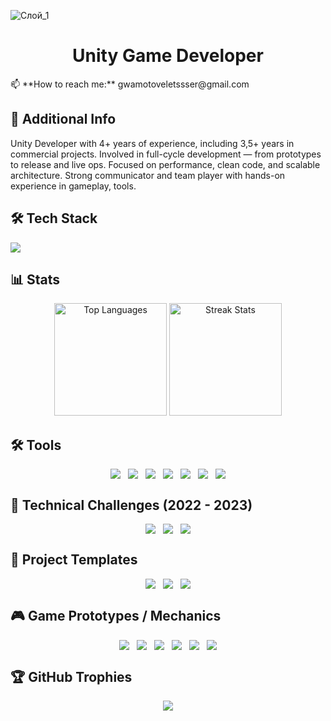 ![Слой_1](https://github.com/user-attachments/assets/f9d79ae2-7620-4cab-8ba5-2c2acf766742)

<h1 align="center"> Unity Game Developer </h1>
📫 **How to reach me:** gwamotoveletssser@gmail.com

## 📜 Additional Info
Unity Developer with 4+ years of experience, including 3,5+ years in commercial projects.
Involved in full-cycle development — from prototypes to release and live ops. Focused on
performance, clean code, and scalable architecture. Strong communicator and team
player with hands-on experience in gameplay, tools.

## 🛠 Tech Stack
<p align="left">
  <img src="https://skillicons.dev/icons?i=unity,arduino,cpp,c,cs,git,ps,unreal" />
</p>

## 📊 Stats
<div align="center">
<img src="https://github-readme-stats.vercel.app/api/top-langs/?username=SinlessDevil&theme=dark&hide_border=false&include_all_commits=false&count_private=false&layout=compact" alt="Top Languages" height="180" />
<img src="https://nirzak-streak-stats.vercel.app/?user=SinlessDevil&theme=dark&hide_border=false" alt="Streak Stats" height="180" />
</div>

## 🛠 Tools
<div align="center">
  <div style="display: flex; flex-wrap: wrap; justify-content: center; gap: 12px; max-width: 1080px;">
    <a href="https://github.com/SinlessDevil/UnityGridLevelEditor" target="_blank">
      <img src="https://github-readme-stats.vercel.app/api/pin/?username=SinlessDevil&repo=UnityGridLevelEditor&bg_color=00001a&title_color=b0e0e6&text_color=f0f8ff&icon_color=87ceeb&hide_border=true&random=113783" />
    </a>
    <a href="https://github.com/SinlessDevil/UnityLocalizationEditor" target="_blank">
      <img src="https://github-readme-stats.vercel.app/api/pin/?username=SinlessDevil&repo=UnityLocalizationEditor&bg_color=00001a&title_color=b0e0e6&text_color=f0f8ff&icon_color=87ceeb&hide_border=true&random=113783" />
    </a>
    <a href="https://github.com/SinlessDevil/SaveSystemToolkit" target="_blank">
      <img src="https://github-readme-stats.vercel.app/api/pin/?username=SinlessDevil&repo=SaveSystemToolkit&bg_color=00001a&title_color=b0e0e6&text_color=f0f8ff&icon_color=87ceeb&hide_border=true&random=113783" />
    </a>
    <a href="https://github.com/SinlessDevil/AudioVibrationKit" target="_blank">
      <img src="https://github-readme-stats.vercel.app/api/pin/?username=SinlessDevil&repo=AudioVibrationKit&bg_color=00001a&title_color=b0e0e6&text_color=f0f8ff&icon_color=87ceeb&hide_border=true&random=113783" />
    </a>
    <a href="https://github.com/SinlessDevil/TestToolKit" target="_blank">
      <img src="https://github-readme-stats.vercel.app/api/pin/?username=SinlessDevil&repo=TestToolKit&bg_color=00001a&title_color=b0e0e6&text_color=f0f8ff&icon_color=87ceeb&hide_border=true&random=113783" />
    </a>
    <a href="https://github.com/SinlessDevil/ColliderMeshTool" target="_blank">
      <img src="https://github-readme-stats.vercel.app/api/pin/?username=SinlessDevil&repo=ColliderMeshTool&bg_color=00001a&title_color=b0e0e6&text_color=f0f8ff&icon_color=87ceeb&hide_border=true&random=113783" />
    </a>
    <a href="https://github.com/SinlessDevil/VisionFieldMesh" target="_blank">
  <img src="https://github-readme-stats.vercel.app/api/pin/?username=SinlessDevil&repo=VisionFieldMesh&bg_color=00001a&title_color=b0e0e6&text_color=f0f8ff&icon_color=87ceeb&hide_border=true&random=113783" />
    </a>
  </div>
</div>

## 🎯 Technical Challenges (2022 - 2023)
<div align="center">
  <div style="display: flex; flex-wrap: wrap; justify-content: center; gap: 12px; max-width: 1080px;">
    <a href="https://github.com/SinlessDevil/TestTaskPizzaDelivery" target="_blank">
      <img src="https://github-readme-stats.vercel.app/api/pin/?username=SinlessDevil&repo=TestTaskPizzaDelivery&bg_color=00001a&title_color=b0e0e6&text_color=f0f8ff&icon_color=87ceeb&hide_border=true&random=113783" />
    </a>
    <a href="https://github.com/SinlessDevil/TestTaskShotBall" target="_blank">
      <img src="https://github-readme-stats.vercel.app/api/pin/?username=SinlessDevil&repo=TestTaskShotBall&bg_color=00001a&title_color=b0e0e6&text_color=f0f8ff&icon_color=87ceeb&hide_border=true&random=113783" />
    </a>
    <a href="https://github.com/SinlessDevil/TestTaskCatchFruit" target="_blank">
      <img src="https://github-readme-stats.vercel.app/api/pin/?username=SinlessDevil&repo=TestTaskCatchFruit&bg_color=00001a&title_color=b0e0e6&text_color=f0f8ff&icon_color=87ceeb&hide_border=true&random=113783" />
    </a>
  </div>
</div>

## 🧰 Project Templates
<div align="center">
  <div style="display: flex; flex-wrap: wrap; justify-content: center; gap: 12px; max-width: 1080px;">
    <a href="https://github.com/SinlessDevil/AddressableTemplate" target="_blank">
      <img src="https://github-readme-stats.vercel.app/api/pin/?username=SinlessDevil&repo=AddressableTemplate&bg_color=00001a&title_color=b0e0e6&text_color=f0f8ff&icon_color=87ceeb&hide_border=true&random=113783" />
    </a>
    <a href="https://github.com/SinlessDevil/EcsTemplate" target="_blank">
      <img src="https://github-readme-stats.vercel.app/api/pin/?username=SinlessDevil&repo=EcsTemplate&bg_color=00001a&title_color=b0e0e6&text_color=f0f8ff&icon_color=87ceeb&hide_border=true&random=113783" />
    </a>
    <a href="https://github.com/SinlessDevil/ZenjectTemplate" target="_blank">
      <img src="https://github-readme-stats.vercel.app/api/pin/?username=SinlessDevil&repo=ZenjectTemplate&bg_color=00001a&title_color=b0e0e6&text_color=f0f8ff&icon_color=87ceeb&hide_border=true&random=113783" />
    </a>
  </div>
</div>

## 🎮 Game Prototypes / Mechanics
<div align="center">
  <div style="display: flex; flex-wrap: wrap; justify-content: center; gap: 12px; max-width: 1080px;">
    <a href="https://github.com/SinlessDevil/TetrisInventorySystem" target="_blank">
      <img src="https://github-readme-stats.vercel.app/api/pin/?username=SinlessDevil&repo=TetrisInventorySystem&bg_color=00001a&title_color=b0e0e6&text_color=f0f8ff&icon_color=87ceeb&hide_border=true&random=113783" />
    </a>
    <a href="https://github.com/SinlessDevil/PokemonTacticalRolePlay" target="_blank">
      <img src="https://github-readme-stats.vercel.app/api/pin/?username=SinlessDevil&repo=PokemonTacticalRolePlay&bg_color=00001a&title_color=b0e0e6&text_color=f0f8ff&icon_color=87ceeb&hide_border=true&random=113783" />
    </a>
    <a href="https://github.com/SinlessDevil/ZumaClone" target="_blank">
      <img src="https://github-readme-stats.vercel.app/api/pin/?username=SinlessDevil&repo=ZumaClone&bg_color=00001a&title_color=b0e0e6&text_color=f0f8ff&icon_color=87ceeb&hide_border=true&random=113783" />
    </a>
    <a href="https://github.com/SinlessDevil/CasualGamesCollection" target="_blank">
      <img src="https://github-readme-stats.vercel.app/api/pin/?username=SinlessDevil&repo=CasualGamesCollection&bg_color=00001a&title_color=b0e0e6&text_color=f0f8ff&icon_color=87ceeb&hide_border=true&random=113783" />
    </a>
    <a href="https://github.com/SinlessDevil/MarineStateIo" target="_blank">
      <img src="https://github-readme-stats.vercel.app/api/pin/?username=SinlessDevil&repo=MarineStateIo&bg_color=00001a&title_color=b0e0e6&text_color=f0f8ff&icon_color=87ceeb&hide_border=true&random=113783" />
    </a>
    <a href="https://github.com/SinlessDevil/TutoBallBlastClone" target="_blank">
      <img src="https://github-readme-stats.vercel.app/api/pin/?username=SinlessDevil&repo=TutoBallBlastClone&bg_color=00001a&title_color=b0e0e6&text_color=f0f8ff&icon_color=87ceeb&hide_border=true&random=113783" />
    </a>
  </div>
</div>


## 🏆 GitHub Trophies
<p align="center">
  <img src="https://github-profile-trophy.vercel.app/?username=SinlessDevil&theme=darkhub&no-frame=true&column=6" />
</p>
